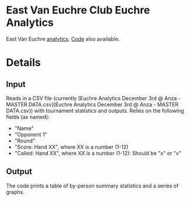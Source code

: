 # East Van Euchre Club Euchre Analytics

East Van Euchre [analytics](analytics.html). [Code](analytics.Rmd) also available.

# Details

## Input
Reads in a CSV file (currently [Euchre Analytics December 3rd @ Anza - MASTER DATA.csv](Euchre Analytics December 3rd @ Anza - MASTER DATA.csv)) with tournament statistics and outputs. Relies on the following fields (as named):
- "Name"
- "Opponent 1"
- "Round"
- "Score: Hand XX", where XX is a number (1-12)
- "Called: Hand XX", where XX is a number (1-12): Should be "x" or "v"

## Output
The code prints a table of by-person summary statistics and a series of graphs.
